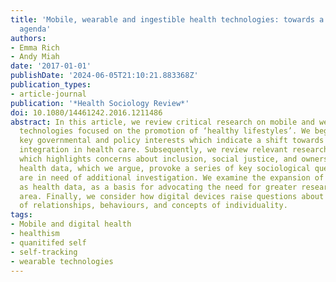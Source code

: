```yaml
---
title: 'Mobile, wearable and ingestible health technologies: towards a critical research
  agenda'
authors:
- Emma Rich
- Andy Miah
date: '2017-01-01'
publishDate: '2024-06-05T21:10:21.883368Z'
publication_types:
- article-journal
publication: '*Health Sociology Review*'
doi: 10.1080/14461242.2016.1211486
abstract: In this article, we review critical research on mobile and wearable health
  technologies focused on the promotion of ‘healthy lifestyles’. We begin by discussing
  key governmental and policy interests which indicate a shift towards greater digital
  integration in health care. Subsequently, we review relevant research literature,
  which highlights concerns about inclusion, social justice, and ownership of mobile
  health data, which we argue, provoke a series of key sociological questions that
  are in need of additional investigation. We examine the expansion of what counts
  as health data, as a basis for advocating the need for greater research into this
  area. Finally, we consider how digital devices raise questions about the reconfiguration
  of relationships, behaviours, and concepts of individuality.
tags:
- Mobile and digital health
- healthism
- quanitifed self
- self-tracking
- wearable technologies
---
```

